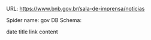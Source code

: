 URL: https://www.bnb.gov.br/sala-de-imprensa/noticias

Spider name: gov
DB Schema:

date
title
link
content
